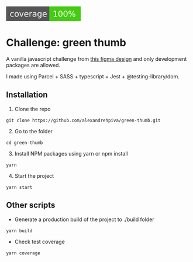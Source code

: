 ![coverage](./shields/coverage.svg)

# Challenge: green thumb

A vanilla javascript challenge from [this figma design](https://www.figma.com/file/Socuz9DYBg9WklbQIWITWq/greenthumb-pocket-v2) and only development packages are allowed.

I made using Parcel + SASS + typescript + Jest + @testing-library/dom.

## Installation

1. Clone the repo

```terminal
git clone https://github.com/alexandrehpiva/green-thumb.git
```

2. Go to the folder

```terminal
cd green-thumb
```

3. Install NPM packages using yarn or npm install

```terminal
yarn
```

4. Start the project

```terminal
yarn start
```

## Other scripts

- Generate a production build of the project to ./build folder

```terminal
yarn build
```

- Check test coverage

```terminal
yarn coverage
```
